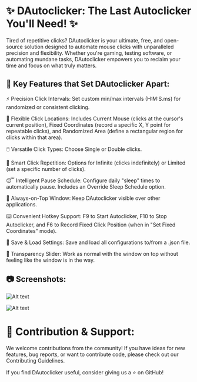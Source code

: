 # ✨ DAutoclicker: The Last Autoclicker You'll Need! ✨


Tired of repetitive clicks? DAutoclicker is your ultimate, free, and open-source solution designed to automate mouse clicks with unparalleled precision and flexibility. Whether you're gaming, testing software, or automating mundane tasks, DAutoclicker empowers you to reclaim your time and focus on what truly matters.

## 🌟 Key Features that Set DAutoclicker Apart:

⚡️ Precision Click Intervals: Set custom min/max intervals (H:M:S.ms) for randomized or consistent clicking.

🎯 Flexible Click Locations: Includes Current Mouse (clicks at the cursor's current position), Fixed Coordinates (record a specific X, Y point for repeatable clicks), and Randomized Area (define a rectangular region for clicks within that area).

🖱️ Versatile Click Types: Choose Single or Double clicks.

🔁 Smart Click Repetition: Options for Infinite (clicks indefinitely) or Limited (set a specific number of clicks).

😴 Intelligent Pause Schedule: Configure daily "sleep" times to automatically pause. Includes an Override Sleep Schedule option.

📌 Always-on-Top Window: Keep DAutoclicker visible over other applications.

⌨️ Convenient Hotkey Support: F9 to Start Autoclicker, F10 to Stop Autoclicker, and F6 to Record Fixed Click Position (when in "Set Fixed Coordinates" mode).

💾 Save & Load Settings: Save and load all configurations to/from a .json file.

🔎 Transparency Slider: Work as normal with the window on top without feeling like the window is in the way.

## 📷 Screenshots:

![Alt text](https://i.imgur.com/nFqSl8k.png)

![Alt text](https://i.imgur.com/1ciIPeN.png)



# 🤝 Contribution & Support:

We welcome contributions from the community! If you have ideas for new features, bug reports, or want to contribute code, please check out our Contributing Guidelines. <!-- Corrected link, assuming CONTRIBUTING.md is in the main branch -->

If you find DAutoclicker useful, consider giving us a ⭐ on GitHub!
